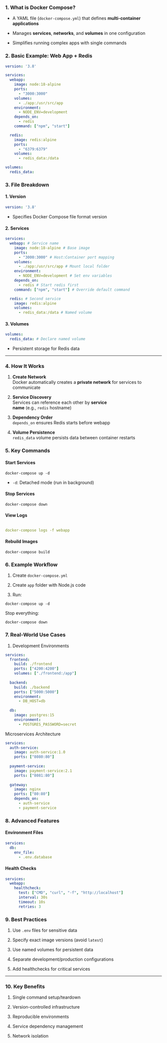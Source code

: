 
### **1. What is Docker Compose?**

- A YAML file (`docker-compose.yml`) that defines **multi-container applications**
    
- Manages **services**, **networks**, and **volumes** in one configuration
    
- Simplifies running complex apps with single commands

### **2. Basic Example: Web App + Redis**

```yml
version: '3.8'

services:
  webapp:
    image: node:18-alpine
    ports:
      - "3000:3000"
    volumes:
      - ./app:/usr/src/app
    environment:
      - NODE_ENV=development
    depends_on:
      - redis
    command: ["npm", "start"]

  redis:
    image: redis:alpine
    ports:
      - "6379:6379"
    volumes:
      - redis_data:/data

volumes:
  redis_data:
```

### **3. File Breakdown**

#### **1. Version**


```yml
version: '3.8'
```

- Specifies Docker Compose file format version

#### **2. Services**

```yml
services:
  webapp: # Service name
    image: node:18-alpine # Base image
    ports:
      - "3000:3000" # Host:Container port mapping
    volumes:
      - ./app:/usr/src/app # Mount local folder
    environment:
      - NODE_ENV=development # Set env variables
    depends_on:
      - redis # Start redis first
    command: ["npm", "start"] # Override default command

  redis: # Second service
    image: redis:alpine
    volumes:
      - redis_data:/data # Named volume
```

#### **3. Volumes**

```yml
volumes:
  redis_data: # Declare named volume
```

- Persistent storage for Redis data
    

---

### **4. How It Works**

1. **Create Network**  
    Docker automatically creates a **private network** for services to communicate
    
2. **Service Discovery**  
    Services can reference each other by **service name** (e.g., `redis` hostname)
    
3. **Dependency Order**  
    `depends_on` ensures Redis starts before webapp
    
4. **Volume Persistence**  
    `redis_data` volume persists data between container restarts

### **5. Key Commands**

#### **Start Services**

```shell
docker-compose up -d
```

- `-d`: Detached mode (run in background)
    

#### **Stop Services**

```shell
docker-compose down
```
#### **View Logs**


```yml

docker-compose logs -f webapp
```
#### **Rebuild Images**
```shell
docker-compose build
```
### **6. Example Workflow**

1. Create `docker-compose.yml`
    
2. Create `app` folder with Node.js code
    
3. Run:
```shell
docker-compose up -d
```


Stop everything:

```shell
docker-compose down
```

### **7. Real-World Use Cases**

1. Development Environments

```yml
services:
  frontend:
    build: ./frontend
    ports: ["4200:4200"]
    volumes: ["./frontend:/app"]
    
  backend:
    build: ./backend
    ports: ["5000:5000"]
    environment:
      - DB_HOST=db
    
  db:
    image: postgres:15
    environment:
      - POSTGRES_PASSWORD=secret
```

Microservices Architecture

```yml
services:
  auth-service:
    image: auth-service:1.0
    ports: ["8080:80"]
    
  payment-service:
    image: payment-service:2.1
    ports: ["8081:80"]
    
  gateway:
    image: nginx
    ports: ["80:80"]
    depends_on:
      - auth-service
      - payment-service
```

### **8. Advanced Features**

#### **Environment Files**

```yml
services:
  db:
    env_file:
      - .env.database
```

#### **Health Checks**

```yml
services:
  webapp:
    healthcheck:
      test: ["CMD", "curl", "-f", "http://localhost"]
      interval: 30s
      timeout: 10s
      retries: 3
```

### **9. Best Practices**

1. Use `.env` files for sensitive data
    
2. Specify exact image versions (avoid `latest`)
    
3. Use named volumes for persistent data
    
4. Separate development/production configurations
    
5. Add healthchecks for critical services
    

---

### **10. Key Benefits**

1. Single command setup/teardown
    
2. Version-controlled infrastructure
    
3. Reproducible environments
    
4. Service dependency management
    
5. Network isolation
